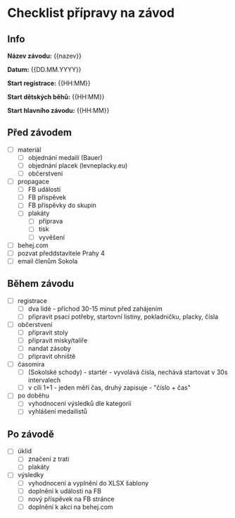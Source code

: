 # Checklist přípravy na závod

## Info
**Název závodu:** {{nazev}}

**Datum:** {{DD.MM.YYYY}}

**Start registrace:** {{HH:MM}}

**Start dětských běhů:** {{HH:MM}}

**Start hlavního závodu:** {{HH:MM}}

## Před závodem
- [ ] materiál
  - [ ] objednání medailí (Bauer)
  - [ ] objednání placek (levneplacky.eu)
  - [ ] občerstvení
- [ ] propagace
  - [ ] FB události
  - [ ] FB příspěvek
  - [ ] FB příspěvky do skupin
  - [ ] plakáty
    - [ ] příprava
    - [ ] tisk
    - [ ] vyvěšení
- [ ] behej.com
- [ ] pozvat předdstavitele Prahy 4
- [ ] email členům Sokola

## Během závodu
- [ ] registrace
  - [ ] dva lidé - příchod 30-15 minut před zahájením
  - [ ] připravit psací potřeby, startovní listiny, pokladničku, placky, čísla
- [ ] občerstvení
  - [ ] připravit stoly
  - [ ] připravit misky/talíře
  - [ ] nandat zásoby
  - [ ] připravit ohniště
- [ ] časomíra
  - [ ] (Sokolské schody) - startér - vyvolává čísla, nechává startovat v 30s intervalech
  - [ ] v cíli 1+1 - jeden měří čas, druhý zapisuje - "číslo + čas"
- [ ] po doběhu
  - [ ] vyhodnocení výsledků dle kategorií
  - [ ] vyhlášení medailistů

## Po závodě
- [ ] úklid
  - [ ] značení z trati
  - [ ] plakáty
- [ ] výsledky
  - [ ] vyhodnocení a vyplnění do XLSX šablony
  - [ ] doplnění k události na FB
  - [ ] nový příspěvek na FB stránce
  - [ ] doplnění k akci na behej.com
